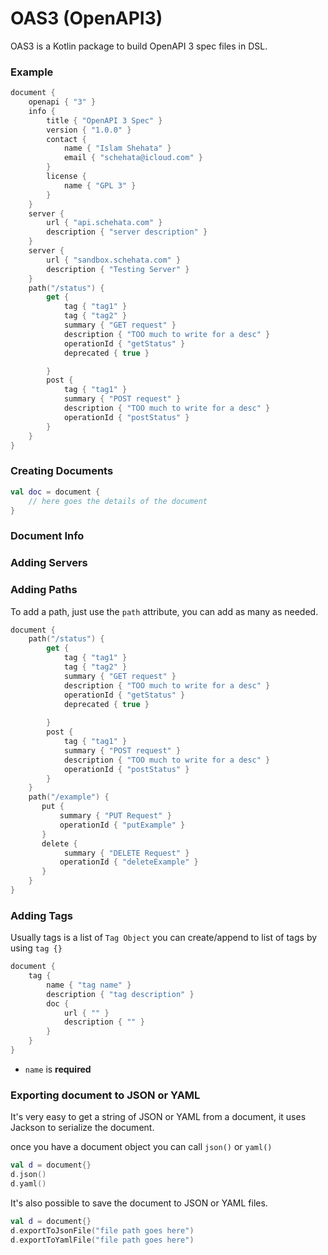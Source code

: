 # OAS3 (OpenAPI3)

OAS3 is a Kotlin package to build OpenAPI 3 spec files in DSL.


### Example

```kotlin
document {
    openapi { "3" }
    info {
        title { "OpenAPI 3 Spec" }
        version { "1.0.0" }
        contact {
            name { "Islam Shehata" }
            email { "schehata@icloud.com" }
        }
        license {
            name { "GPL 3" }
        }
    }
    server {
        url { "api.schehata.com" }
        description { "server description" }
    }
    server {
        url { "sandbox.schehata.com" }
        description { "Testing Server" }
    }
    path("/status") {
        get {
            tag { "tag1" }
            tag { "tag2" }
            summary { "GET request" }
            description { "TOO much to write for a desc" }
            operationId { "getStatus" }
            deprecated { true }

        }
        post {
            tag { "tag1" }
            summary { "POST request" }
            description { "TOO much to write for a desc" }
            operationId { "postStatus" }
        }
    }
}
```

### Creating Documents

```kotlin
val doc = document {
    // here goes the details of the document
}
```


### Document Info



### Adding Servers



### Adding Paths

To add a path, just use the `path` attribute, you can add as many as needed.

```kotlin
document {
    path("/status") {
        get {
            tag { "tag1" }
            tag { "tag2" }
            summary { "GET request" }
            description { "TOO much to write for a desc" }
            operationId { "getStatus" }
            deprecated { true }
    
        }
        post {
            tag { "tag1" }
            summary { "POST request" }
            description { "TOO much to write for a desc" }
            operationId { "postStatus" }
        }
    }
    path("/example") {
       put {
           summary { "PUT Request" }
           operationId { "putExample" }
       }
       delete {
            summary { "DELETE Request" }
           operationId { "deleteExample" }
       }
    }
}
```


### Adding Tags 

Usually tags is a list of `Tag Object` you can create/append to list of 
tags by using `tag {}`

```kotlin
document {
    tag {
        name { "tag name" }
        description { "tag description" }
        doc {
            url { "" }
            description { "" }
        }
    }
}
```

 - `name` is **required**

### Exporting document to JSON or YAML

It's very easy to get a string of JSON or YAML
from a document, it uses Jackson to serialize the document.

once you have a document object you can call `json()` or `yaml()` 

```kotlin
val d = document{}
d.json()
d.yaml()
```

It's also possible to save the document to JSON or YAML files. 

```kotlin
val d = document{}
d.exportToJsonFile("file path goes here")
d.exportToYamlFile("file path goes here")
```
